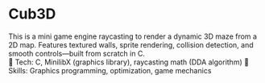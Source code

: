 # Cub3D
This is a mini game engine raycasting to render a dynamic 3D maze from a 2D map.
Features textured walls, sprite rendering, collision detection, and smooth controls—built from scratch in C.  
  🔹 Tech: C, MinilibX (graphics library), raycasting math (DDA algorithm) 
  🔹 Skills: Graphics programming, optimization, game mechanics
